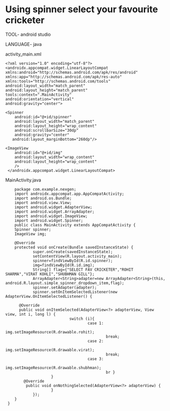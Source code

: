 # Using spinner select your favourite cricketer
TOOL- android studio

LANGUAGE- java

activity_main.xml

    <?xml version="1.0" encoding="utf-8"?>
    <androidx.appcompat.widget.LinearLayoutCompat xmlns:android="http://schemas.android.com/apk/res/android"
    xmlns:app="http://schemas.android.com/apk/res-auto"
    xmlns:tools="http://schemas.android.com/tools"
    android:layout_width="match_parent"
    android:layout_height="match_parent"
    tools:context=".MainActivity"
    android:orientation="vertical"
    android:gravity="center">

    <Spinner
        android:id="@+id/spinner"
        android:layout_width="match_parent"
        android:layout_height="wrap_content"
        android:scrollbarSize="30dp"
        android:gravity="center"
       android:layout_marginBottom="260dp"/>

    <ImageView
        android:id="@+id/img"
        android:layout_width="wrap_content"
        android:layout_height="wrap_content"
        />
     </androidx.appcompat.widget.LinearLayoutCompat>

MainActivity.java

        package com.example.nexgen;
        import androidx.appcompat.app.AppCompatActivity;
        import android.os.Bundle;
        import android.view.View;
        import android.widget.AdapterView;
        import android.widget.ArrayAdapter;
        import android.widget.ImageView;
        import android.widget.Spinner;
        public class MainActivity extends AppCompatActivity {
        Spinner spinner;
        ImageView img;

        @Override
        protected void onCreate(Bundle savedInstanceState) {
                super.onCreate(savedInstanceState);
                setContentView(R.layout.activity_main);
                spinner=findViewById(R.id.spinner);
                img=findViewById(R.id.img);
                String[] flag={"SELECT FAV CRICKETER","ROHIT SHARMA","VIRAT KOHLI","SHUBHMAN GILL"};
                ArrayAdapter<String>adapter=new ArrayAdapter<String>(this, android.R.layout.simple_spinner_dropdown_item,flag);
                spinner.setAdapter(adapter);
                spinner.setOnItemSelectedListener(new AdapterView.OnItemSelectedListener() {

          @Override
          public void onItemSelected(AdapterView<?> adapterView, View view, int i, long l) {
                                switch (i){
                                        case 1:
                                                img.setImageResource(R.drawable.rohit);
                                                break;
                                        case 2:
                                                img.setImageResource(R.drawable.virat);
                                                break;
                                        case 3:
                                                img.setImageResource(R.drawable.shubhman);
                                                br }
                        }
            @Override
             public void onNothingSelected(AdapterView<?> adapterView) {
                        }
                });
        }
     }
